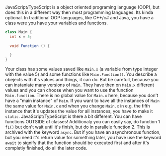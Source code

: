 JavaScript/TypeScript is a object oriented programing language (OOP), but does this in a different way then most programming languages. Its kinda optional.
In traditional OOP languages, like C++/c# and Java, you have a class were you have your variables and functions.
```cs
class Main {
  int x = 5;
  
  void Function () {
  
  }
}
```
Your class has some values saved like `Main.x` (a variable from type Integer with the value 5) and some functions like `Main.Function()`.
You describe a obejects with it's values and things, it can do. But be carefull, because you can instaniate many versions of `Main`. They have then on `Main.x` different values and you can choose when you want to use the function `Main.function`.
There is no global value for `Main.x` here, because you don't have a "main instance" of `Main`. If you want to have all the instances of `Main` the same value for `Main.x` and when you change `Main.x` in e.g. the fifth instance that it's updates the value for all instances, you have to make it `static`.
JavaScript/TypeScript is there a bit different. You can have functions OUTSIDE of classes!
Additionaly you can easily say, do function 1 `f1()` but don't wait until it's finish, but do in parallele function 2. 
This is archived with the keyword `async`.
But if you have an asynchronous function, but you need it's return value for something later, 
you have use the keyword `await` to signify that the function should be executed first and after it's completly finished, do all the later code.
